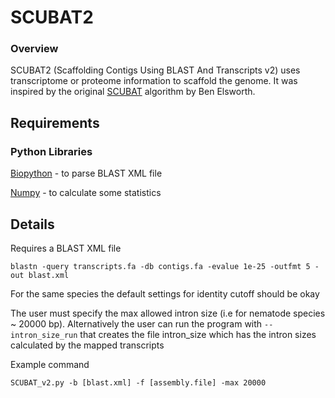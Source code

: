 SCUBAT2
===============
### Overview

SCUBAT2 (Scaffolding Contigs Using BLAST And Transcripts v2) uses transcriptome or proteome information to scaffold the genome. It was inspired by the original [SCUBAT](https://github.com/elswob/SCUBAT/) algorithm by Ben Elsworth.

Requirements
------------
### Python Libraries 
[Biopython](http://biopython.org/wiki/Main_Page) - to parse BLAST XML file

[Numpy](http://www.numpy.org/) - to calculate some statistics

Details
------------
Requires a BLAST XML file

```blastn -query transcripts.fa -db contigs.fa -evalue 1e-25 -outfmt 5 -out blast.xml```

For the same species the default settings for identity cutoff should be okay

The user must specify the max allowed intron size (i.e for nematode species ~ 20000 bp). Alternatively the user can run the program with ```--intron_size_run``` that creates the file intron_size which has the intron sizes calculated by the mapped transcripts

Example command

```SCUBAT_v2.py -b [blast.xml] -f [assembly.file] -max 20000```
